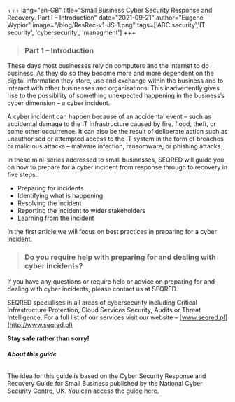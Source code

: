 +++
lang="en-GB"
title="Small Business Cyber Security Response and Recovery. Part I – Introduction"
date="2021-09-21"
author="Eugene Wypior"
image="/blog/ResRec-v1-JS-1.png"
tags=['ABC security','IT security', 'cybersecurity', 'managment']
+++

> ### Part 1 – Introduction  

These days most businesses rely on computers and the internet to do business. As they do so they become more and more dependent on the digital information they store, use and exchange within the business and to interact with other businesses and organisations. This inadvertently gives rise to the possibility of something unexpected happening in the business’s cyber dimension – a cyber incident.

A cyber incident can happen because of an accidental event – such as accidental damage to the IT infrastructure caused by fire, flood, theft, or some other occurrence. It can also be the result of deliberate action such as unauthorised or attempted access to the IT system in the form of breaches or malicious attacks – malware infection, ransomware, or phishing attacks.

In these mini-series addressed to small businesses, SEQRED will guide you on how to prepare for a cyber incident from response through to recovery in five steps:

*   Preparing for incidents
*   Identifying what is happening
*   Resolving the incident
*   Reporting the incident to wider stakeholders
*   Learning from the incident

In the first article we will focus on best practices in preparing for a cyber incident.

> ### Do you require help with preparing for and dealing with cyber incidents?  

If you have any questions or require help or advice on preparing for and dealing with cyber incidents, please contact us at SEQRED.

SEQRED specialises in all areas of cybersecurity including Critical Infrastructure Protection, Cloud Services Security, Audits or Threat Intelligence. For a full list of our services visit our website – [www.seqred.pl](http://www.seqred.pl)

**Stay safe rather than sorry!**

###### **About this guide**

The idea for this guide is based on the Cyber Security Response and Recovery Guide for Small Business published by the National Cyber Security Centre, UK. You can access the guide [here.](https://www.ncsc.gov.uk/files/NCSC_A5%20Response%20and%20Recovery%20Guide_v3_OCT20.pdf)
